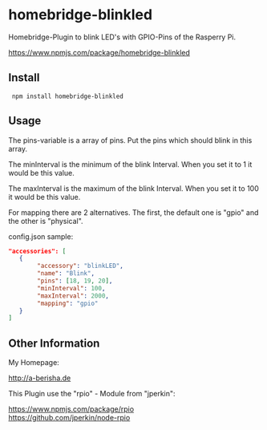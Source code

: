 homebridge-blinkled
===================
Homebridge-Plugin to blink LED's with GPIO-Pins of the Rasperry Pi.

https://www.npmjs.com/package/homebridge-blinkled  

## Install

```console
 npm install homebridge-blinkled
```


## Usage


The pins-variable is a array of pins. Put the pins which should blink in this array.

The minInterval is the minimum of the blink Interval. When you set it to 1 it would be this value.

The maxInterval is the maximum of the blink Interval. When you set it to 100 it would be this value.

For mapping there are 2 alternatives. The first, the default one is "gpio" and the other is "physical".

config.json sample:

```json
"accessories": [
   {
		"accessory": "blinkLED",
		"name": "Blink",
	    "pins": [18, 19, 20],
		"minInterval": 100,
		"maxInterval": 2000,
		"mapping": "gpio"
   }
]
```

## Other Information

My Homepage:  

http://a-berisha.de


This Plugin use the "rpio" - Module from "jperkin":

https://www.npmjs.com/package/rpio  
https://github.com/jperkin/node-rpio
